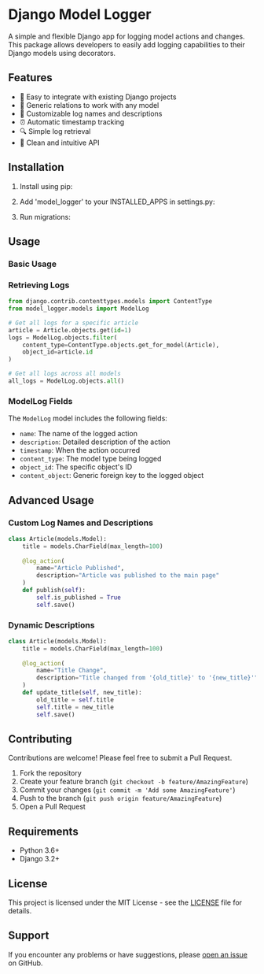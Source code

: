 # Django Model Logger

A simple and flexible Django app for logging model actions and changes. This package allows developers to easily add logging capabilities to their Django models using decorators.

## Features

- 🚀 Easy to integrate with existing Django projects
- 🎯 Generic relations to work with any model
- 📝 Customizable log names and descriptions
- ⏰ Automatic timestamp tracking
- 🔍 Simple log retrieval
- 🎨 Clean and intuitive API

## Installation

1. Install using pip:

2. Add 'model_logger' to your INSTALLED_APPS in settings.py:

3. Run migrations:

## Usage

### Basic Usage

### Retrieving Logs

```python
from django.contrib.contenttypes.models import ContentType
from model_logger.models import ModelLog

# Get all logs for a specific article
article = Article.objects.get(id=1)
logs = ModelLog.objects.filter(
    content_type=ContentType.objects.get_for_model(Article),
    object_id=article.id
)

# Get all logs across all models
all_logs = ModelLog.objects.all()
```

### ModelLog Fields

The `ModelLog` model includes the following fields:

- `name`: The name of the logged action
- `description`: Detailed description of the action
- `timestamp`: When the action occurred
- `content_type`: The model type being logged
- `object_id`: The specific object's ID
- `content_object`: Generic foreign key to the logged object

## Advanced Usage

### Custom Log Names and Descriptions

```python
class Article(models.Model):
    title = models.CharField(max_length=100)
    
    @log_action(
        name="Article Published",
        description="Article was published to the main page"
    )
    def publish(self):
        self.is_published = True
        self.save()
```

### Dynamic Descriptions

```python
class Article(models.Model):
    title = models.CharField(max_length=100)
    
    @log_action(
        name="Title Change",
        description="Title changed from '{old_title}' to '{new_title}'"
    )
    def update_title(self, new_title):
        old_title = self.title
        self.title = new_title
        self.save()
```

## Contributing

Contributions are welcome! Please feel free to submit a Pull Request.

1. Fork the repository
2. Create your feature branch (`git checkout -b feature/AmazingFeature`)
3. Commit your changes (`git commit -m 'Add some AmazingFeature'`)
4. Push to the branch (`git push origin feature/AmazingFeature`)
5. Open a Pull Request

## Requirements

- Python 3.6+
- Django 3.2+

## License

This project is licensed under the MIT License - see the [LICENSE](LICENSE) file for details.

## Support

If you encounter any problems or have suggestions, please [open an issue](https://github.com/hasan-furkan/django-model-logger/issues) on GitHub.